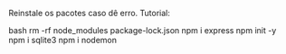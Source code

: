 Reinstale os pacotes caso dê erro.
Tutorial:

bash
rm -rf node_modules package-lock.json
npm i express
npm init -y
npm i sqlite3
npm i nodemon
